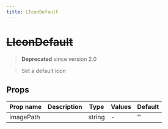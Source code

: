 ```yaml
---
title: LIconDefault
---
```


# ~~LIconDefault~~

> **Deprecated** since version 2.0

> Set a default icon

## Props

| Prop name | Description | Type   | Values | Default |
| --------- | ----------- | ------ | ------ | ------- |
| imagePath |             | string | -      | ''      |
